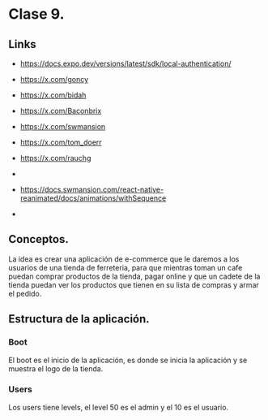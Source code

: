# Clase 9.

## Links

- https://docs.expo.dev/versions/latest/sdk/local-authentication/
- https://x.com/goncy
- https://x.com/bidah
- https://x.com/Baconbrix
- https://x.com/swmansion
- https://x.com/tom_doerr
- https://x.com/rauchg
-

- https://docs.swmansion.com/react-native-reanimated/docs/animations/withSequence
-

## Conceptos.

La idea es crear una aplicación de e-commerce que le daremos a los usuarios de una tienda de ferreteria, para que mientras toman un cafe puedan comprar productos de la tienda, pagar online y que un cadete de la tienda puedan ver los productos que tienen en su lista de compras y armar el pedido.

## Estructura de la aplicación.

### Boot

El boot es el inicio de la aplicación, es donde se inicia la aplicación y se muestra el logo de la tienda.

### Users

Los users tiene levels, el level 50 es el admin y el 10 es el usuario.
